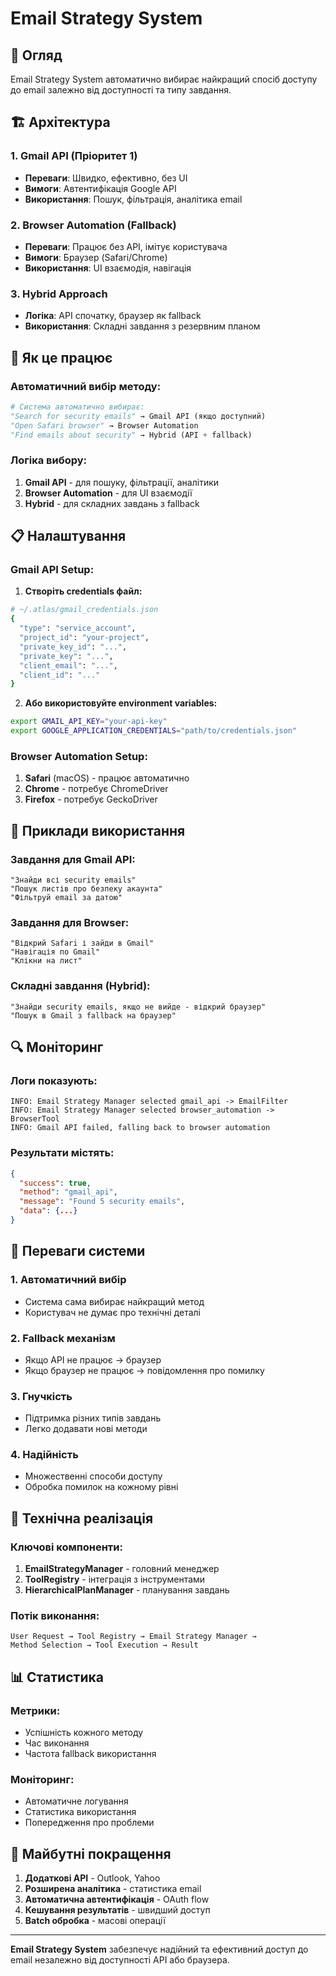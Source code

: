 # Email Strategy System

## 🎯 **Огляд**

Email Strategy System автоматично вибирає найкращий спосіб доступу до email залежно від доступності та типу завдання.

## 🏗️ **Архітектура**

### **1. Gmail API (Пріоритет 1)**
- **Переваги**: Швидко, ефективно, без UI
- **Вимоги**: Автентифікація Google API
- **Використання**: Пошук, фільтрація, аналітика email

### **2. Browser Automation (Fallback)**
- **Переваги**: Працює без API, імітує користувача
- **Вимоги**: Браузер (Safari/Chrome)
- **Використання**: UI взаємодія, навігація

### **3. Hybrid Approach**
- **Логіка**: API спочатку, браузер як fallback
- **Використання**: Складні завдання з резервним планом

## 🔧 **Як це працює**

### **Автоматичний вибір методу:**

```python
# Система автоматично вибирає:
"Search for security emails" → Gmail API (якщо доступний)
"Open Safari browser" → Browser Automation
"Find emails about security" → Hybrid (API + fallback)
```

### **Логіка вибору:**

1. **Gmail API** - для пошуку, фільтрації, аналітики
2. **Browser Automation** - для UI взаємодії
3. **Hybrid** - для складних завдань з fallback

## 📋 **Налаштування**

### **Gmail API Setup:**

1. **Створіть credentials файл:**
```bash
# ~/.atlas/gmail_credentials.json
{
  "type": "service_account",
  "project_id": "your-project",
  "private_key_id": "...",
  "private_key": "...",
  "client_email": "...",
  "client_id": "..."
}
```

2. **Або використовуйте environment variables:**
```bash
export GMAIL_API_KEY="your-api-key"
export GOOGLE_APPLICATION_CREDENTIALS="path/to/credentials.json"
```

### **Browser Automation Setup:**

1. **Safari** (macOS) - працює автоматично
2. **Chrome** - потребує ChromeDriver
3. **Firefox** - потребує GeckoDriver

## 🎯 **Приклади використання**

### **Завдання для Gmail API:**
```
"Знайди всі security emails"
"Пошук листів про безпеку акаунта"
"Фільтруй email за датою"
```

### **Завдання для Browser:**
```
"Відкрий Safari і зайди в Gmail"
"Навігація по Gmail"
"Клікни на лист"
```

### **Складні завдання (Hybrid):**
```
"Знайди security emails, якщо не вийде - відкрий браузер"
"Пошук в Gmail з fallback на браузер"
```

## 🔍 **Моніторинг**

### **Логи показують:**
```
INFO: Email Strategy Manager selected gmail_api -> EmailFilter
INFO: Email Strategy Manager selected browser_automation -> BrowserTool
INFO: Gmail API failed, falling back to browser automation
```

### **Результати містять:**
```json
{
  "success": true,
  "method": "gmail_api",
  "message": "Found 5 security emails",
  "data": {...}
}
```

## 🚀 **Переваги системи**

### **1. Автоматичний вибір**
- Система сама вибирає найкращий метод
- Користувач не думає про технічні деталі

### **2. Fallback механізм**
- Якщо API не працює → браузер
- Якщо браузер не працює → повідомлення про помилку

### **3. Гнучкість**
- Підтримка різних типів завдань
- Легко додавати нові методи

### **4. Надійність**
- Множественні способи доступу
- Обробка помилок на кожному рівні

## 🔧 **Технічна реалізація**

### **Ключові компоненти:**

1. **EmailStrategyManager** - головний менеджер
2. **ToolRegistry** - інтеграція з інструментами
3. **HierarchicalPlanManager** - планування завдань

### **Потік виконання:**

```
User Request → Tool Registry → Email Strategy Manager → 
Method Selection → Tool Execution → Result
```

## 📊 **Статистика**

### **Метрики:**
- Успішність кожного методу
- Час виконання
- Частота fallback використання

### **Моніторинг:**
- Автоматичне логування
- Статистика використання
- Попередження про проблеми

## 🎯 **Майбутні покращення**

1. **Додаткові API** - Outlook, Yahoo
2. **Розширена аналітика** - статистика email
3. **Автоматична автентифікація** - OAuth flow
4. **Кешування результатів** - швидший доступ
5. **Batch обробка** - масові операції

---

**Email Strategy System** забезпечує надійний та ефективний доступ до email незалежно від доступності API або браузера. 